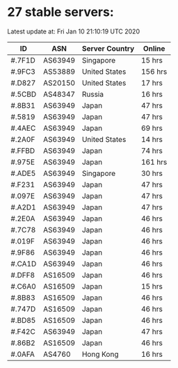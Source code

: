 # 27 stable servers:

Latest update at: Fri Jan 10 21:10:19 UTC 2020

| ID | ASN | Server Country | Online |
| -- | --- | -------------- | ------ |
| #.7F1D | AS63949 | Singapore | 15 hrs |
| #.9FC3 | AS53889 | United States | 156 hrs |
| #.D827 | AS20150 | United States | 17 hrs |
| #.5CBD | AS48347 | Russia | 16 hrs |
| #.8B31 | AS63949 | Japan | 47 hrs |
| #.5819 | AS63949 | Japan | 47 hrs |
| #.4AEC | AS63949 | Japan | 69 hrs |
| #.2A0F | AS63949 | United States | 14 hrs |
| #.FFBD | AS63949 | Japan | 74 hrs |
| #.975E | AS63949 | Japan | 161 hrs |
| #.ADE5 | AS63949 | Singapore | 30 hrs |
| #.F231 | AS63949 | Japan | 47 hrs |
| #.097E | AS63949 | Japan | 47 hrs |
| #.A2D1 | AS63949 | Japan | 47 hrs |
| #.2E0A | AS63949 | Japan | 46 hrs |
| #.7C78 | AS63949 | Japan | 46 hrs |
| #.019F | AS63949 | Japan | 46 hrs |
| #.9F86 | AS63949 | Japan | 46 hrs |
| #.CA1D | AS63949 | Japan | 46 hrs |
| #.DFF8 | AS16509 | Japan | 46 hrs |
| #.C6A0 | AS16509 | Japan | 15 hrs |
| #.8B83 | AS16509 | Japan | 46 hrs |
| #.747D | AS16509 | Japan | 46 hrs |
| #.BD85 | AS16509 | Japan | 46 hrs |
| #.F42C | AS63949 | Japan | 47 hrs |
| #.86B2 | AS16509 | Japan | 46 hrs |
| #.0AFA | AS4760 | Hong Kong | 16 hrs |

